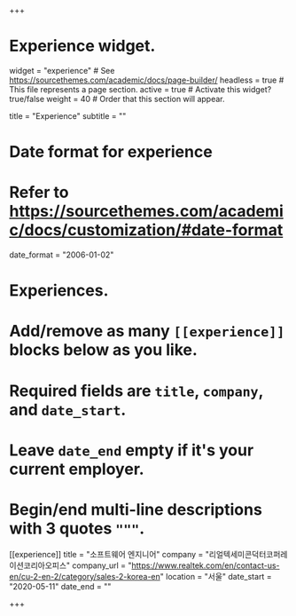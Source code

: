 +++
# Experience widget.
widget = "experience"  # See https://sourcethemes.com/academic/docs/page-builder/
headless = true  # This file represents a page section.
active = true  # Activate this widget? true/false
weight = 40  # Order that this section will appear.

title = "Experience"
subtitle = ""

# Date format for experience
#   Refer to https://sourcethemes.com/academic/docs/customization/#date-format
date_format = "2006-01-02"

# Experiences.
#   Add/remove as many `[[experience]]` blocks below as you like.
#   Required fields are `title`, `company`, and `date_start`.
#   Leave `date_end` empty if it's your current employer.
#   Begin/end multi-line descriptions with 3 quotes `"""`.
[[experience]]
  title = "소프트웨어 엔지니어"
  company = "리얼텍세미콘덕터코퍼레이션코리아오피스"
  company_url = "https://www.realtek.com/en/contact-us-en/cu-2-en-2/category/sales-2-korea-en"
  location = "서울"
  date_start = "2020-05-11"
  date_end = ""

+++
